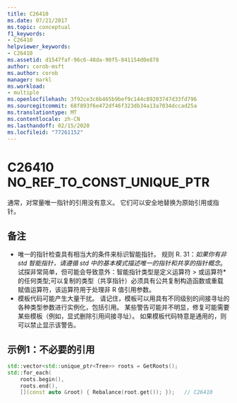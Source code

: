 ```yaml
---
title: C26410
ms.date: 07/21/2017
ms.topic: conceptual
f1_keywords:
- C26410
helpviewer_keywords:
- C26410
ms.assetid: d1547faf-96c6-48da-90f5-841154d0e878
author: corob-msft
ms.author: corob
manager: markl
ms.workload:
- multiple
ms.openlocfilehash: 3f92ce3c6b465b9bef9c144c89203747d33fd796
ms.sourcegitcommit: 68f893f6e472df46f323db34a13a7034dccad25a
ms.translationtype: MT
ms.contentlocale: zh-CN
ms.lasthandoff: 02/15/2020
ms.locfileid: "77261152"
---
```

# <a name="c26410--no_ref_to_const_unique_ptr"></a>C26410 NO_REF_TO_CONST_UNIQUE_PTR
通常，对常量唯一指针的引用没有意义。 它们可以安全地替换为原始引用或指针。

## <a name="remarks"></a>备注
- 唯一的指针检查具有相当大的条件来标识智能指针。 规则 R. 31：*如果你有非 std 智能指针，请遵循 std 中的基本模式描述唯一的指针和共享的指针概念*。 试探非常简单，但可能会导致意外：智能指针类型是定义运算符 > 或运算符\*的任何类型;可以复制的类型（共享指针）必须具有公共复制构造函数或重载赋值运算符，该运算符用于处理非 R 值引用参数。
- 模板代码可能产生大量干扰。 请记住，模板可以用具有不同级别的间接寻址的各种类型参数进行实例化，包括引用。 某些警告可能并不明显，修复可能需要某些模板（例如，显式删除引用间接寻址）。 如果模板代码特意是通用的，则可以禁止显示该警告。

## <a name="example-1-unnecessary-reference"></a>示例1：不必要的引用

```cpp
std::vector<std::unique_ptr<Tree>> roots = GetRoots();
std::for_each(
    roots.begin(),
    roots.end(),
    [](const auto &root) { Rebalance(root.get()); });   // C26410
```
